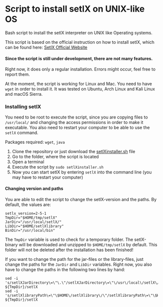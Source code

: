 # Script to install setlX on UNIX-like OS #
Bash script to install the setlX interpreter on UNIX like Operating systems.

This script is based on the official instruction on how to install setlX, which can be found here:
[SetlX Official Website](randoom.org/Software/SetlX)

#### Since the script is still under development, there are not many features. ####
Right now, it does only a regular installation. Errors might occur, feel free to report them.

At the moment, the script is working for Linux and Mac. You need to have <code>wget</code> in order to install it.
It was tested on Ubuntu, Arch Linux and Kali Linux and macOS Sierra.

### Installing setlX ###

You need to be root to execute the script, since you are copying files to <code>/usr/local/</code> and changing the access permissions in order to make it executable. You also need to restart your computer to be able to use the <code>setlX</code> command.

Packages required: <code>wget</code>, <code>java</code>

1. Clone the repository or just download the [setlXinstaller.sh](https://raw.githubusercontent.com/arch37/setlX-Installer/master/setlXinstaller.sh) file
2. Go to the folder, where the script is located
3. Open a terminal
4. Execute the script by <code>sudo setlXinstaller.sh</code>
5. Now you can start setlX by entering <code>setlX</code> into the command line (you may have to restart your computer)

#### Changing version and paths ####

You are able to edit the script to change the setlX-version and the paths.
By default, the values are:
<pre><code>setlx_version=2-5-1
TmpDir="$HOME/tmp/setlX"
JarDir="/usr/local/setlX/"
LibDir="$HOME/setlXlibrary"
BinDir="/usr/local/bin"</code></pre>

The <code>TmpDir</code> variable is used to check for a temporary folder.
The setlX-binary will be downloaded and unzipped to <code>$HOME/tmp/setlX</code> by default.
This folder will not be deleted after the installation has been finished!

If you want to change the path for the jar-files or the library-files, just change the paths for the <code>JarDir</code> and <code>LibDir</code> variables. Right now, you also have to change the paths in the following two lines by hand:

<pre><code>sed -i 's/setlXJarDirectory\=\"\.\"/setlXJarDirectory\=\"\/usr\/local\/setlX\/\"/' ${TmpDir}/setlX
sed -i 's/setlXlibraryPath\=\"\$HOME\/setlXlibrary\/\"/setlXlibraryPath\=\"\$HOME\/setlXlibrary\/\"/' ${TmpDir}/setlX</code></pre>

